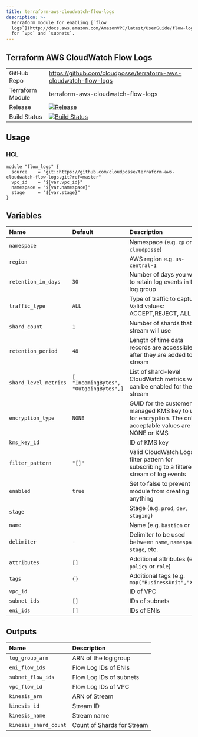 ```yaml
---
title: terraform-aws-cloudwatch-flow-logs
description: >-
  Terraform module for enabling [`flow
  logs`](http://docs.aws.amazon.com/AmazonVPC/latest/UserGuide/flow-logs.html)
  for `vpc` and `subnets`.
---
```


## Terraform AWS CloudWatch Flow Logs

|                  |                                                                                                                                                                                  |
|:-----------------|:---------------------------------------------------------------------------------------------------------------------------------------------------------------------------------|
| GitHub Repo      | <https://github.com/cloudposse/terraform-aws-cloudwatch-flow-logs>                                                                                                               |
| Terraform Module | terraform-aws-cloudwatch-flow-logs                                                                                                                                               |
| Release          | [![Release](https://img.shields.io/github/release/cloudposse/terraform-aws-cloudwatch-flow-logs.svg)](https://github.com/cloudposse/terraform-aws-cloudwatch-flow-logs/releases) |
| Build Status     | [![Build Status](https://travis-ci.org/cloudposse/terraform-aws-cloudwatch-flow-logs.svg)](https://travis-ci.org/cloudposse/terraform-aws-cloudwatch-flow-logs)                  |

## Usage

### HCL

```hcl
module "flow_logs" {
  source    = "git::https://github.com/cloudposse/terraform-aws-cloudwatch-flow-logs.git?ref=master"
  vpc_id    = "${var.vpc_id}"
  namespace = "${var.namespace}"
  stage     = "${var.stage}"
}
```

## Variables

| Name                  | Default                                | Description                                                                                             | Required |
|:----------------------|:---------------------------------------|:--------------------------------------------------------------------------------------------------------|:---------|
| `namespace`           |                                        | Namespace (e.g. `cp` or `cloudposse`)                                                                   | Yes      |
| `region`              |                                        | AWS region e.g. `us-central-1`                                                                          | No       |
| `retention_in_days`   | `30`                                   | Number of days you want to retain log events in the log group                                           | No       |
| `traffic_type`        | `ALL`                                  | Type of traffic to capture. Valid values: ACCEPT,REJECT, ALL                                            | No       |
| `shard_count`         | `1`                                    | Number of shards that the stream will use                                                               | No       |
| `retention_period`    | `48`                                   | Length of time data records are accessible after they are added to the stream                           | No       |
| `shard_level_metrics` | `[ "IncomingBytes", "OutgoingBytes",]` | List of shard-level CloudWatch metrics which can be enabled for the stream                              | No       |
| `encryption_type`     | `NONE`                                 | GUID for the customer-managed KMS key to use for encryption. The only acceptable values are NONE or KMS | No       |
| `kms_key_id`          |                                        | ID of KMS key                                                                                           | No       |
| `filter_pattern`      | `"[]"`                                 | Valid CloudWatch Logs filter pattern for subscribing to a filtered stream of log events                 | No       |
| `enabled`             | `true`                                 | Set to false to prevent the module from creating anything                                               | No       |
| `stage`               |                                        | Stage (e.g. `prod`, `dev`, `staging`)                                                                   | Yes      |
| `name`                |                                        | Name (e.g. `bastion` or `db`)                                                                           | No       |
| `delimiter`           | `-`                                    | Delimiter to be used between `name`, `namespace`, `stage`, etc.                                         | No       |
| `attributes`          | `[]`                                   | Additional attributes (e.g. `policy` or `role`)                                                         | No       |
| `tags`                | `{}`                                   | Additional tags (e.g. `map("BusinessUnit","XYZ")`                                                       | No       |
| `vpc_id`              |                                        | ID of VPC                                                                                               | Yes      |
| `subnet_ids`          | `[]`                                   | IDs of subnets                                                                                          | No       |
| `eni_ids`             | `[]`                                   | IDs of ENIs                                                                                             | No       |

## Outputs

| Name                  | Description                |
|:----------------------|:---------------------------|
| `log_group_arn`       | ARN of the log group       |
| `eni_flow_ids`        | Flow Log IDs of ENIs       |
| `subnet_flow_ids`     | Flow Log IDs of subnets    |
| `vpc_flow_id`         | Flow Log IDs of VPC        |
| `kinesis_arn`         | ARN of Stream              |
| `kinesis_id`          | Stream ID                  |
| `kinesis_name`        | Stream name                |
| `kinesis_shard_count` | Count of Shards for Stream |
